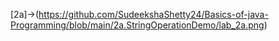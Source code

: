[2a]->(https://github.com/SudeekshaShetty24/Basics-of-java-Programming/blob/main/2a.StringOperationDemo/lab_2a.png)
